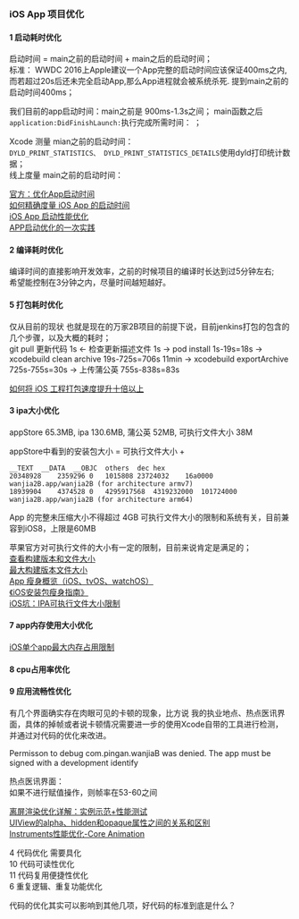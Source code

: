 ### iOS App 项目优化


#### 1 启动耗时优化  
启动时间 = main之前的启动时间 + main之后的启动时间；  
标准： WWDC 2016上Apple建议一个App完整的启动时间应该保证400ms之内,而若超过20s后还未完全启动App,那么App进程就会被系统杀死. 提到main之前的启动时间400ms；    

我们目前的app启动时间：main之前是  900ms-1.3s之间；   main函数之后 `application:DidFinishLaunch:`执行完成所需时间：   ；

Xcode 测量 mian之前的启动时间：  
`DYLD_PRINT_STATISTICS、 DYLD_PRINT_STATISTICS_DETAILS`使用dyld打印统计数据；  
线上度量 main之前的启动时间：  

[官方：优化App启动时间](https://developer.apple.com/videos/play/wwdc2016/406/)  
[如何精确度量 iOS App 的启动时间](https://www.jianshu.com/p/c14987eee107)  
[iOS App 启动性能优化](https://mp.weixin.qq.com/s/Kf3EbDIUuf0aWVT-UCEmbA)  
[APP启动优化的一次实践](https://icetime17.github.io/2018/01/01/2018-01/APP%E5%90%AF%E5%8A%A8%E4%BC%98%E5%8C%96%E7%9A%84%E4%B8%80%E6%AC%A1%E5%AE%9E%E8%B7%B5/)

#### 2 编译耗时优化
编译时间的直接影响开发效率，之前的时候项目的编译时长达到过5分钟左右;   
希望能控制在3分钟之内，尽量时间越短越好。  

#### 5 打包耗时优化  
仅从目前的现状 也就是现在的万家2B项目的前提下说，目前jenkins打包的包含的几个步骤，以及大概的耗时；  
git pull 更新代码 1s <- 检查更新描述文件 1s -> pod install 1s-19s=18s -> xcodebuild clean archive 19s-725s=706s 11min -> xcodebuild exportArchive 725s-755s=30s -> 上传蒲公英 755s-838s=83s   

[如何将 iOS 工程打包速度提升十倍以上](https://bestswifter.com/improve_compile_speed/)   

#### 3 ipa大小优化

appStore 65.3MB,  ipa 130.6MB, 蒲公英 52MB, 可执行文件大小 38M

appStore中看到的安装包大小 = 可执行文件大小 + 

```
__TEXT	__DATA	__OBJC	others	dec	hex
20348928	2359296	0	1015808	23724032	16a0000	wanjia2B.app/wanjia2B (for architecture armv7)
18939904	4374528	0	4295917568	4319232000	101724000	wanjia2B.app/wanjia2B (for architecture arm64)
```

App 的完整未压缩大小不得超过 4GB
可执行文件大小的限制和系统有关，目前兼容到iOS8，上限是60MB

苹果官方对可执行文件的大小有一定的限制，目前来说肯定是满足的；  
[查看构建版本和文件大小](https://help.apple.com/itunes-connect/developer/#/dev3b56ce97c)  
[最大构建版本文件大小](https://help.apple.com/itunes-connect/developer/#/dev611e0a21f)  
[App 瘦身概览（iOS、tvOS、watchOS）](https://help.apple.com/xcode/mac/current/#/devbbdc5ce4f)  
[《iOS安装包瘦身指南》](http://www.zoomfeng.com/blog/ipa-size-thin.html)    
[iOS坑：IPA可执行文件大小限制](https://www.jianshu.com/p/0e8160cdbf3f) 


#### 7 app内存使用大小优化      

[iOS单个app最大内存占用限制](https://blog.csdn.net/fishmai/article/details/74840514)   

#### 8 cpu占用率优化
  
#### 9 应用流畅性优化     
有几个界面确实存在肉眼可见的卡顿的现象，比方说 我的执业地点、热点医讯界面，具体的掉帧或者说卡顿情况需要进一步的使用Xcode自带的工具进行检测，并通过对代码的优化来改进。    

Permisson to debug com.pingan.wanjiaB was denied. The app must be signed with a development identify

热点医讯界面：  
如果不进行赋值操作，则帧率在53-60之间

[离屏渲染优化详解：实例示范+性能测试](https://www.jianshu.com/p/ca51c9d3575b)  
[UIView的alpha、hidden和opaque属性之间的关系和区别](https://blog.csdn.net/wzzvictory/article/details/10076323https://blog.csdn.net/wzzvictory/article/details/10076323)  
[Instruments性能优化-Core Animation](https://www.jianshu.com/p/439e158b44de)  
  
  
4 代码优化 需要具化  
10 代码可读性优化  
11 代码复用便捷性优化  
6 重复逻辑、重复功能优化   

代码的优化其实可以影响到其他几项，好代码的标准到底是什么？ 
